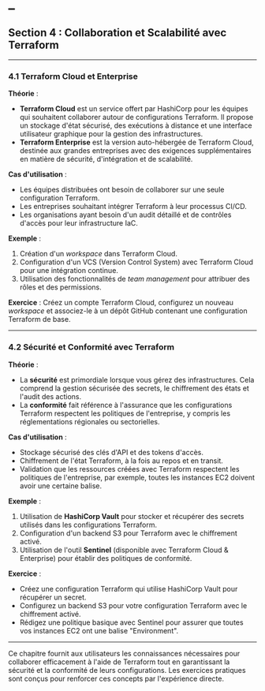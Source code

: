 # _

## Section 4 : Collaboration et Scalabilité avec Terraform

---

### 4.1 Terraform Cloud et Enterprise

**Théorie** :

- **Terraform Cloud** est un service offert par HashiCorp pour les équipes qui souhaitent collaborer autour de configurations Terraform. Il propose un stockage d'état sécurisé, des exécutions à distance et une interface utilisateur graphique pour la gestion des infrastructures.
- **Terraform Enterprise** est la version auto-hébergée de Terraform Cloud, destinée aux grandes entreprises avec des exigences supplémentaires en matière de sécurité, d'intégration et de scalabilité.

**Cas d'utilisation** :

- Les équipes distribuées ont besoin de collaborer sur une seule configuration Terraform.
- Les entreprises souhaitant intégrer Terraform à leur processus CI/CD.
- Les organisations ayant besoin d'un audit détaillé et de contrôles d'accès pour leur infrastructure IaC.

**Exemple** :

1. Création d'un *workspace* dans Terraform Cloud.
2. Configuration d'un VCS (Version Control System) avec Terraform Cloud pour une intégration continue.
3. Utilisation des fonctionnalités de *team management* pour attribuer des rôles et des permissions.

**Exercice** :
Créez un compte Terraform Cloud, configurez un nouveau *workspace* et associez-le à un dépôt GitHub contenant une configuration Terraform de base.

---

### 4.2 Sécurité et Conformité avec Terraform

**Théorie** :

- La **sécurité** est primordiale lorsque vous gérez des infrastructures. Cela comprend la gestion sécurisée des secrets, le chiffrement des états et l'audit des actions.
- La **conformité** fait référence à l'assurance que les configurations Terraform respectent les politiques de l'entreprise, y compris les réglementations régionales ou sectorielles.

**Cas d'utilisation** :

- Stockage sécurisé des clés d'API et des tokens d'accès.
- Chiffrement de l'état Terraform, à la fois au repos et en transit.
- Validation que les ressources créées avec Terraform respectent les politiques de l'entreprise, par exemple, toutes les instances EC2 doivent avoir une certaine balise.

**Exemple** :

1. Utilisation de **HashiCorp Vault** pour stocker et récupérer des secrets utilisés dans les configurations Terraform.
2. Configuration d'un backend S3 pour Terraform avec le chiffrement activé.
3. Utilisation de l'outil **Sentinel** (disponible avec Terraform Cloud & Enterprise) pour établir des politiques de conformité.

**Exercice** :

- Créez une configuration Terraform qui utilise HashiCorp Vault pour récupérer un secret.
- Configurez un backend S3 pour votre configuration Terraform avec le chiffrement activé.
- Rédigez une politique basique avec Sentinel pour assurer que toutes vos instances EC2 ont une balise "Environment".

---

Ce chapitre fournit aux utilisateurs les connaissances nécessaires pour collaborer efficacement à l'aide de Terraform tout en garantissant la sécurité et la conformité de leurs configurations. Les exercices pratiques sont conçus pour renforcer ces concepts par l'expérience directe.
